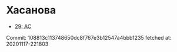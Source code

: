 # Хасанова
- [29: AC](29.md)

Commit: 108813c113748650dc8f767e3b12547a4bbb1235
 fetched at: 20201117-221803
